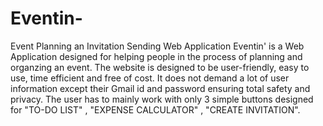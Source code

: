 # Eventin-
Event Planning an Invitation Sending  Web Application
Eventin' is a Web Application designed for helping people in the process of planning and organzing an event. The website is designed to be user-friendly, easy to use, time efficient and free of cost. It does not demand a lot of user information except their Gmail id and password ensuring total safety and privacy. The user has to mainly work with only 3 simple buttons designed for "TO-DO LIST" , "EXPENSE CALCULATOR" , "CREATE INVITATION".
